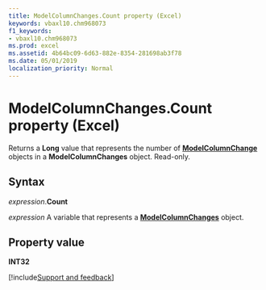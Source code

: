 ```yaml
---
title: ModelColumnChanges.Count property (Excel)
keywords: vbaxl10.chm968073
f1_keywords:
- vbaxl10.chm968073
ms.prod: excel
ms.assetid: 4b64bc09-6d63-882e-8354-281698ab3f78
ms.date: 05/01/2019
localization_priority: Normal
---
```



# ModelColumnChanges.Count property (Excel)

Returns a **Long** value that represents the number of **[ModelColumnChange](Excel.modelcolumnchange.md)** objects in a **ModelColumnChanges** object. Read-only.


## Syntax

_expression_.**Count**

_expression_ A variable that represents a **[ModelColumnChanges](Excel.modelcolumnchanges.md)** object.


## Property value

**INT32**



[!include[Support and feedback](~/includes/feedback-boilerplate.md)]